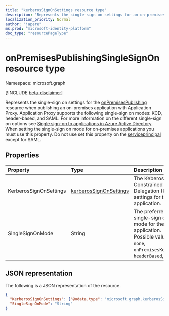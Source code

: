 ```yaml
---
title: "kerberosSignOnSettings resource type"
description: "Represents the single-sign on settings for an on-premises application published via Application Proxy."
localization_priority: Normal
author: "japere"
ms.prod: "microsoft-identity-platform"
doc_type: "resourcePageType"
---
```


# onPremisesPublishingSingleSignOn resource type

Namespace: microsoft.graph

[!INCLUDE [beta-disclaimer](../../includes/beta-disclaimer.md)]

Represents the single-sign on settings for the [onPremisesPublishing](onpremisespublishing.md) resource when publishing an on-premises application with Application Proxy. Application Proxy supports the following single-sign on modes: KCD, header-based, and SAML. For more information on the different single-sign on options see [Single sign-on to applications in Azure Active Directory](https://docs.microsoft.com/azure/active-directory/manage-apps/what-is-single-sign-on).
When setting the single-sign on mode for on-premises applications you must use this property. Do not use set this property on the [serviceprincipal](serviceprincipal.md) except for SAML. <!-- need to clarify this should go to: https://github.com/sureshja/microsoft-graph-docs/blob/spcore/api-reference/beta/resources/samlsinglesignonsettings.md-->

## Properties

| Property     | Type        | Description |
|:-------------|:------------|:------------|
|KerberosSignOnSettings| [kerberosSignOnSettings](kerberossignonsettings.md)| The Keberos Constrained Delegation (KCD) settings for the application. |
|SingleSignOnMode|String| The preferred single-sign on mode for the application. Possible values are: `none`, `onPremisesKerberos`, `headerBased`, `saml`.|

## JSON representation

The following is a JSON representation of the resource.

<!-- {
  "blockType": "resource",
  "optionalProperties": [

  ],
  "@odata.type": "microsoft.graph.onPremisesPublishingSingleSignOn",
  "baseType": null
}-->

```json
{
  "KerberosSignOnSettings": {"@odata.type": "microsoft.graph.kerberosSignOnSettings"},
  "SingleSignOnMode": "String"
}
```

<!-- uuid: 16cd6b66-4b1a-43a1-adaf-3a886856ed98
2019-02-04 14:57:30 UTC -->
<!-- {
  "type": "#page.annotation",
  "description": "onPremisesPublishingSingleSignOn resource",
  "keywords": "",
  "section": "documentation",
  "tocPath": ""
}-->
